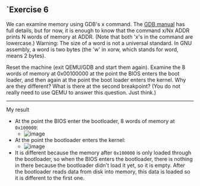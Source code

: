 `**Exercise 6**
---

We can examine memory using GDB's x command. The [GDB manual](https://sourceware.org/gdb/current/onlinedocs/gdb/Memory.html) has full details, but for now, it is enough to know that the command x/Nx ADDR prints N words of memory at ADDR. (Note that both 'x's in the command are lowercase.) Warning: The size of a word is not a universal standard. In GNU assembly, a word is two bytes (the 'w' in xorw, which stands for word, means 2 bytes).

Reset the machine (exit QEMU/GDB and start them again). Examine the 8 words of memory at 0x00100000 at the point the BIOS enters the boot loader, and then again at the point the boot loader enters the kernel. Why are they different? What is there at the second breakpoint? (You do not really need to use QEMU to answer this question. Just think.)

---

My result

- At the point the BIOS enter the bootloader, 8 words of memory at `0x100000`:
  - ![image](https://github.com/vilesport/General-Xv6/assets/89498002/2c4bd9c1-2a43-4dc2-8545-3677bc53831c)
- At the point the bootloader enters the kernel:
  - ![image](https://github.com/vilesport/General-Xv6/assets/89498002/dcd3738b-f70f-4a93-93e6-3f8e3e46d208)
- It is different because the memory after `0x100000` is only loaded through the bootloader, so when the BIOS enters the bootloader, there is nothing in there because the bootloader didn't load it yet, so it is empty. After the bootloader reads data from disk into memory, this data is loaded so it is different to the first one.



